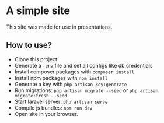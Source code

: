 # A simple site

This site was made for use in presentations.

## How to use?

- Clone this project
- Generate a `.env` file and set all configs like db credentials
- Install composer packages with `composer install`
- Install npm packages with `npm install`
- Generate a key with `php artisan key:generate`
- Run migrations: `php artisan migrate --seed` or `php artisan migrate:fresh --seed`
- Start laravel server: `php artisan serve`
- Compile js bundles: `npm run dev`
- Open site in your browser.